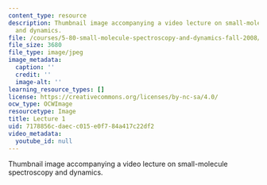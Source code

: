 ```yaml
---
content_type: resource
description: Thumbnail image accompanying a video lecture on small-molecule spectroscopy
  and dynamics.
file: /courses/5-80-small-molecule-spectroscopy-and-dynamics-fall-2008/7178856cdaecc015e0f784a417c22df2_mit5_80f08lec1_th.jpg
file_size: 3680
file_type: image/jpeg
image_metadata:
  caption: ''
  credit: ''
  image-alt: ''
learning_resource_types: []
license: https://creativecommons.org/licenses/by-nc-sa/4.0/
ocw_type: OCWImage
resourcetype: Image
title: Lecture 1
uid: 7178856c-daec-c015-e0f7-84a417c22df2
video_metadata:
  youtube_id: null
---
```

Thumbnail image accompanying a video lecture on small-molecule spectroscopy and dynamics.